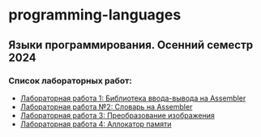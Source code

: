 # programming-languages
## Языки программирования. Осенний семестр 2024
### Список лабораторных работ:
- [Лабораторная работа 1: Библиотека ввода-вывода на Assembler](./assignment-1-io-library)
- [Лабораторная работа №2: Словарь на Assembler](./assignment-2-dictionary)
- [Лабораторная работа 3: Преобразование изображения](./assignment-3-image-transform)
- [Лабораторная работа 4: Аллокатор памяти](./assignment-4-memory-allocator)
